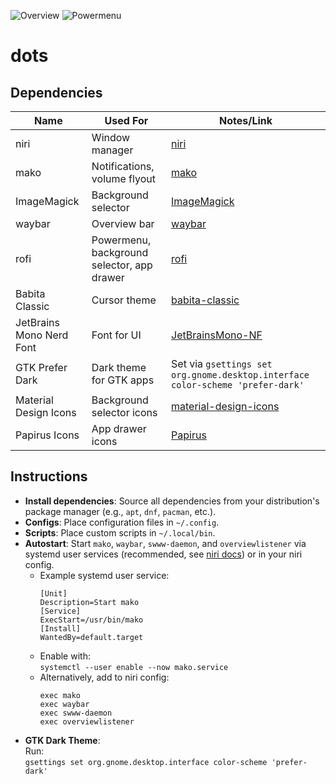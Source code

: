 <!-- Screenshots -->
<!-- Screenshots must be uploaded to your GitHub repository to display here. -->
![Overview](./demo-screenshot-overview.png)
![Powermenu](./demo-screenshot-powermenu.png)

# dots

## Dependencies

| Name                        | Used For                                                      | Notes/Link                                                                 |
|-----------------------------|--------------------------------------------------------------|---------------------------------------------------------------------------|
| niri                        | Window manager                                               | [niri](https://github.com/YaLTeR/niri)                                    |
| mako                        | Notifications, volume flyout                                 | [mako](https://github.com/emersion/mako)                                  |
| ImageMagick                 | Background selector                                          | [ImageMagick](https://imagemagick.org/)                                   |
| waybar                      | Overview bar                                                 | [waybar](https://github.com/Alexays/Waybar)                               |
| rofi                        | Powermenu, background selector, app drawer                   | [rofi](https://github.com/davatorium/rofi)                                |
| Babita Classic              | Cursor theme                                                 | [babita-classic](https://github.com/ful1e5/babita-classic)                |
| JetBrains Mono Nerd Font    | Font for UI                                                  | [JetBrainsMono-NF](https://github.com/ryanoasis/nerd-fonts)               |
| GTK Prefer Dark             | Dark theme for GTK apps                                      | Set via `gsettings set org.gnome.desktop.interface color-scheme 'prefer-dark'` |
| Material Design Icons       | Background selector icons                                    | [material-design-icons](https://github.com/Templarian/MaterialDesign)     |
| Papirus Icons               | App drawer icons                                             | [Papirus](https://github.com/PapirusDevelopmentTeam/papirus-icon-theme)   |

## Instructions

- **Install dependencies**: Source all dependencies from your distribution's package manager (e.g., `apt`, `dnf`, `pacman`, etc.).
- **Configs**: Place configuration files in `~/.config`.
- **Scripts**: Place custom scripts in `~/.local/bin`.
- **Autostart**: Start `mako`, `waybar`, `swww-daemon`, and `overviewlistener` via systemd user services (recommended, see [niri docs](https://github.com/YaLTeR/niri#autostart)) or in your niri config.
    - Example systemd user service:  
      ```
      [Unit]
      Description=Start mako
      [Service]
      ExecStart=/usr/bin/mako
      [Install]
      WantedBy=default.target
      ```
    - Enable with:  
      `systemctl --user enable --now mako.service`
    - Alternatively, add to niri config:
      ```
      exec mako
      exec waybar
      exec swww-daemon
      exec overviewlistener
      ```
- **GTK Dark Theme**:  
  Run:  
  `gsettings set org.gnome.desktop.interface color-scheme 'prefer-dark'`